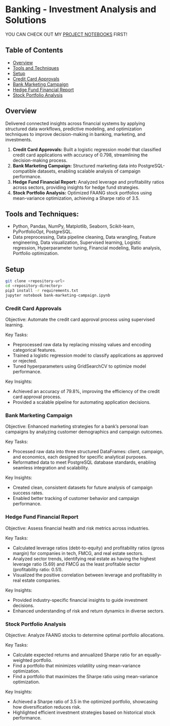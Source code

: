 # Banking - Investment Analysis and Solutions
YOU CAN CHECK OUT MY [PROJECT NOTEBOOKS](https://github.com/khoapham1002/Banking-Investment-Optimization-Framework/tree/main/notebooks) FIRST!

## Table of Contents

- [Overview](#overview)
- [Tools and Techniques](#tools-and-techniques)
- [Setup](#setup)
- [Credit Card Approvals](#credit-card-approvals)
- [Bank Marketing Campaign](#bank-marketing-campaign)
- [Hedge Fund Financial Report](#hedge-fund-financial-report)
- [Stock Portfolio Analysis](#stock-portfolio-analysis)

## Overview

Delivered connected insights across financial systems by applying structured data workflows, predictive modeling, and optimization techniques to improve decision-making in banking, marketing, and investments.

1. **Credit Card Approvals:** Built a logistic regression model that classified credit card applications with accuracy of 0.798, streamlining the decision-making process.
2. **Bank Marketing Campaign:** Structured marketing data into PostgreSQL-compatible datasets, enabling scalable analysis of campaign performance.
3. **Hedge Fund Financial Report:** Analyzed leverage and profitability ratios across sectors, providing insights for hedge fund strategies.
4. **Stock Portfolio Analysis:** Optimized FAANG stock portfolios using mean-variance optimization, achieving a Sharpe ratio of 3.5.

## Tools and Techniques: 

- Python, Pandas, NumPy, Matplotlib, Seaborn, Scikit-learn, PyPortfolioOpt, PostgreSQL.  
- Data preprocessing, Data pipeline cleaning, Data wrangling, Feature engineering, Data visualization, Supervised learning, Logistic regression, Hyperparameter tuning, Financial modeling, Ratio analysis, Portfolio optimization.

## Setup
```bash
git clone <repository-url>
cd <repository-directory>
pip3 install -r requirements.txt
jupyter notebook bank-marketing-campaign.ipynb
```

### Credit Card Approvals

Objective: Automate the credit card approval process using supervised learning.

Key Tasks:
- Preprocessed raw data by replacing missing values and encoding categorical features.
- Trained a logistic regression model to classify applications as approved or rejected.
- Tuned hyperparameters using GridSearchCV to optimize model performance.

Key Insights:
- Achieved an accuracy of 79.8%, improving the efficiency of the credit card approval process.
- Provided a scalable pipeline for automating application decisions.

### Bank Marketing Campaign

Objective: Enhanced marketing strategies for a bank’s personal loan campaigns by analyzing customer demographics and campaign outcomes.

Key Tasks:
- Processed raw data into three structured DataFrames: client, campaign, and economics, each designed for specific analytical purposes.
- Reformatted data to meet PostgreSQL database standards, enabling seamless integration and scalability.

Key Insights:
- Created clean, consistent datasets for future analysis of campaign success rates.
- Enabled better tracking of customer behavior and campaign performance.

### Hedge Fund Financial Report

Objective: Assess financial health and risk metrics across industries.

Key Tasks:
- Calculated leverage ratios (debt-to-equity) and profitability ratios (gross margin) for companies in tech, FMCG, and real estate sectors.
- Analyzed sector trends, identifying real estate as having the highest leverage ratio (5.69) and FMCG as the least profitable sector (profitability ratio: 0.51).
- Visualized the positive correlation between leverage and profitability in real estate companies.

Key Insights:
- Provided industry-specific financial insights to guide investment decisions.
- Enhanced understanding of risk and return dynamics in diverse sectors.

### Stock Portfolio Analysis
Objective: Analyze FAANG stocks to determine optimal portfolio allocations.

Key Tasks:

- Calculate expected returns and annualized Sharpe ratio for an equally-weighted portfolio.
- Find a portfolio that minimizes volatility using mean-variance optimization.
- Find a portfolio that maximizes the Sharpe ratio using mean-variance optimization.

Key Insights:
- Achieved a Sharpe ratio of 3.5 in the optimized portfolio, showcasing how diversification reduces risk.
- Highlighted efficient investment strategies based on historical stock performance.
